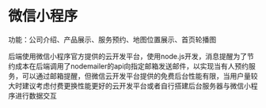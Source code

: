 # 微信小程序
功能：公司介绍、产品展示、服务预约、地图位置展示、首页轮播图


后端使用微信小程序官方提供的云开发平台，使用node.js开发，消息提醒为了节约成本在后端调用了nodemailer的api向指定邮箱发送邮件，以实现当有人预约服务，可以通过邮箱提醒，但微信云开发平台提供的免费后台性能有限，当用户量较大时建议考虑付费更换性能更好的云开发平台或者自行搭建后台服务器与微信小程序进行数据交互


